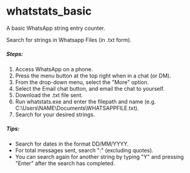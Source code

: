 # whatstats_basic
A basic WhatsApp string entry counter.

Search for strings in Whatsapp Files (in .txt form).

##### Steps:
1. Access WhatsApp on a phone.
2. Press the menu button at the top right when in a chat (or DM).
3. From the drop-down menu, select the "More" option.
4. Select the Email chat button, and email the chat to yourself.
5. Download the .txt file sent.
6. Run whatstats.exe and enter the filepath and name (e.g. C:\Users\NAME\Documents\WHATSAPPFILE.txt).
7. Search for your desired strings.

##### Tips:
- Search for dates in the format DD/MM/YYYY.
- For total messages sent, search ":" (excluding quotes).
- You can search again for another string by typing "Y" and pressing "Enter" after the search has completed.
